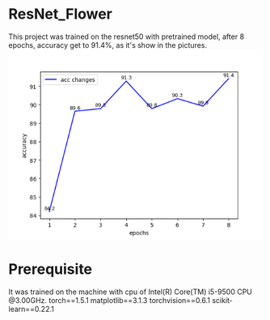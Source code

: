 # ResNet_Flower
This project was trained on the resnet50 with pretrained model, after 8 epochs, accuracy get to 91.4%, as it's show in the pictures.
![](https://github.com/JIHON/ResNet_Flower/blob/main/train_epoch8.png)
# Prerequisite
It was trained on the machine with cpu of Intel(R) Core(TM) i5-9500 CPU @3.00GHz.
torch==1.5.1  matplotlib==3.1.3  torchvision==0.6.1  scikit-learn==0.22.1
